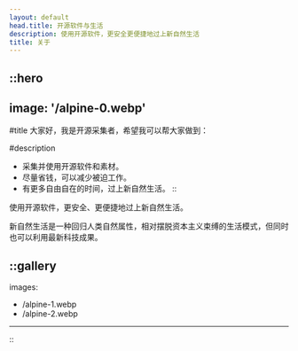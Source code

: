 ```yaml
---
layout: default
head.title: 开源软件与生活
description: 使用开源软件，更安全更便捷地过上新自然生活
title: 关于
---
```


::hero
---
image: '/alpine-0.webp'
---
#title
大家好，我是开源采集者，希望我可以帮大家做到：

#description
- 采集并使用开源软件和素材。
- 尽量省钱，可以减少被迫工作。
- 有更多自由自在的时间，过上新自然生活。
::

使用开源软件，更安全、更便捷地过上新自然生活。

新自然生活是一种回归人类自然属性，相对摆脱资本主义束缚的生活模式，但同时也可以利用最新科技成果。

::gallery
---
images:
  - /alpine-1.webp
  - /alpine-2.webp
---
::
